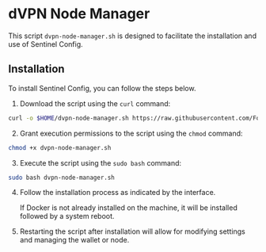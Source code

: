 # dVPN Node Manager

This script `dvpn-node-manager.sh` is designed to facilitate the installation and use of Sentinel Config.

## Installation

To install Sentinel Config, you can follow the steps below.

1. Download the script using the `curl` command:

```bash
curl -o $HOME/dvpn-node-manager.sh https://raw.githubusercontent.com/Foxinodes/dvpn-node-manager/main/dvpn-node-manager.sh
```

2. Grant execution permissions to the script using the `chmod` command:

```bash
chmod +x dvpn-node-manager.sh
```

3. Execute the script using the `sudo bash` command:

```bash
sudo bash dvpn-node-manager.sh
```

4. Follow the installation process as indicated by the interface.

   If Docker is not already installed on the machine, it will be installed followed by a system reboot.

5. Restarting the script after installation will allow for modifying settings and managing the wallet or node.
